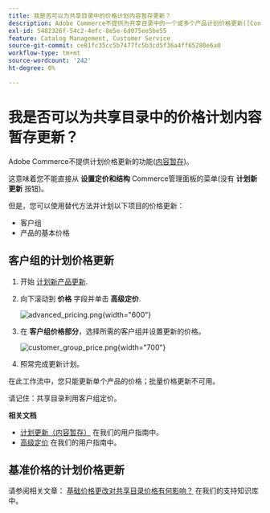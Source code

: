 ```yaml
---
title: 我是否可以为共享目录中的价格计划内容暂存更新？
description: Adobe Commerce不提供为共享目录中的一个或多个产品计划价格更新([Content Staging](https://experienceleague.adobe.com/docs/commerce-admin/content-design/staging/content-staging.html))的功能。
exl-id: 5482326f-54c2-4efc-8e5e-6d075ee5be55
feature: Catalog Management, Customer Service
source-git-commit: ce81fc35cc5b7477fc5b3cd5f36a4ff65280e6a0
workflow-type: tm+mt
source-wordcount: '242'
ht-degree: 0%

---
```


# 我是否可以为共享目录中的价格计划内容暂存更新？

Adobe Commerce不提供计划价格更新的功能([内容暂存](https://experienceleague.adobe.com/docs/commerce-admin/content-design/staging/content-staging.html))。

这意味着您不能直接从 **设置定价和结构** Commerce管理面板的菜单(没有 **计划新更新** 按钮)。

但是，您可以使用替代方法并计划以下项目的价格更新：

* 客户组
* 产品的基本价格

## 客户组的计划价格更新

1. 开始 [计划新产品更新](https://experienceleague.adobe.com/docs/commerce-admin/content-design/staging/content-staging-scheduled-update.html).
1. 向下滚动到 **价格** 字段并单击 **高级定价**.

   ![advanced_pricing.png](assets/advanced_pricing.png){width="600"}

1. 在 **客户组价格部分**，选择所需的客户组并设置更新的价格。

   ![customer_group_price.png](assets/customer_group_price.png){width="700"}

1. 照常完成更新计划。

在此工作流中，您只能更新单个产品的价格；批量价格更新不可用。

请记住：共享目录利用客户组定价。

**相关文档**

* [计划更新（内容暂存）](https://experienceleague.adobe.com/docs/commerce-admin/content-design/staging/content-staging-scheduled-update.html) 在我们的用户指南中。
* [高级定价](https://experienceleague.adobe.com/docs/commerce-admin/catalog/products/pricing/pricing-advanced.html) 在我们的用户指南中。

## 基准价格的计划价格更新

请参阅相关文章： [基础价格更改对共享目录价格有何影响？](/help/faq/general/base-price-change-affect-on-shared-catalog-price.md) 在我们的支持知识库中。
